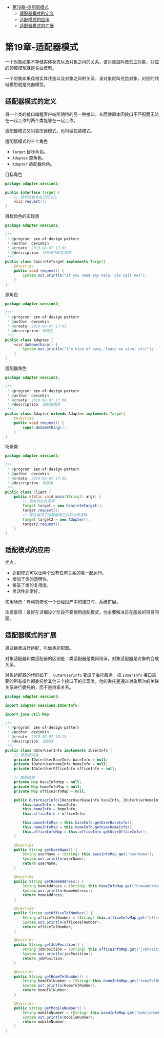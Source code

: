- [第19章-适配器模式](#sec-1)
  - [适配器模式的定义](#sec-1-1)
  - [适配模式的应用](#sec-1-2)
  - [适配器模式的扩展](#sec-1-3)

# 第19章-适配器模式<a id="sec-1"></a>

一个对象如果不存储实体状态以及对象之间的关系，该对象就叫做贫血对象，对应的领域模型就是贫血模型。

一个对象如果存储实体状态以及对象之间的关系，该对象就叫充血对象，对应的领域模型就是充血模型。

## 适配器模式的定义<a id="sec-1-1"></a>

将一个类的接口编程客户端所期待的另一种接口，从而使原本因接口不匹配而无法在一起工作的两个类能够在一起工作。

适配器模式又叫变压器模式，也叫做包装模式。

适配器模式的三个角色

-   `Target` 目标角色。
-   `Adaptee` 源角色。
-   `Adapter` 适配器角色。

目标角色

```java
package adapter.session2;

public interface Target {
    // 目标角色有自己的方法
    void request();
}

```

目标角色的实现类

```java
package adapter.session2;

/**
 * @program: zen-of-design-pattern
 * @author: devinkin
 * @create: 2019-08-07 17:02
 * @description: 目标角色的实现类
 **/
public class ConcreteTarget implements Target{
    @Override
    public void request() {
        System.out.println("if you need any help, pls call me!");
    }
}
```

源角色

```java
package adapter.session2;

/**
 * @program: zen-of-design-pattern
 * @author: devinkin
 * @create: 2019-08-07 17:03
 * @description: 源角色
 **/
public class Adaptee {
    void doSomething() {
        System.out.println("I'm kind of busy, leave me alon, pls!");
    }
}
```

适配器角色

```java
package adapter.session2;

/**
 * @program: zen-of-design-pattern
 * @author: devinkin
 * @create: 2019-08-07 17:06
 * @description: 适配器角色
 **/
public class Adapter extends Adaptee implements Target{
    @Override
    public void request() {
        super.doSomething();
    }
}
```

场景类

```java
package adapter.session2;

/**
 * @program: zen-of-design-pattern
 * @author: devinkin
 * @create: 2019-08-07 17:05
 * @description: 场景类
 **/
public class Client {
    public static void main(String[] args) {
        // 原有的业务逻辑
        Target target = new ConcreteTarget();
        target.request();
        // 现在增加了适配器角色后的业务逻辑
        Target target2 = new Adapter();
        target2.request();
    }
}
```

## 适配模式的应用<a id="sec-1-2"></a>

优点：

-   适配模式可以让两个没有任何关系的类一起运行。
-   增加了类的透明性。
-   提高了类的复用度。
-   灵活性非常好。

使用场景：有动机修改一个已经投产中的接口时，系统扩展。

注意事项：最好在详细设计阶段不要使用适配模式，他主要解决正在服役的项目问题。

## 适配器模式的扩展<a id="sec-1-3"></a>

通过继承进行适配，叫做类适配器。

对象适配器和类适配器的区别是：类适配器是类间继承，对象适配器是对象的合成关系。

对象适配器的代码如下： `OuterUserInfo` 变成了委托服务，把 `IUserInfo` 接口需要的所有操作都委托给其他三个接口下的实现类，他的委托是通过对象层次的关联关系进行委托的，而不是继承关系。

```java
package adapter.session3;

import adapter.session1.IUserInfo;

import java.util.Map;

/**
 * @program: zen-of-design-pattern
 * @author: devinkin
 * @create: 2019-08-07 18:13
 * @description: 适配器
 **/
public class OuterUserInfo implements IUserInfo {
    // 源目标对象
    private IOuterUserBaseInfo baseInfo = null;
    private IOuterUserHomeInfo homeInfo = null;
    private IOuterUserOfficeInfo officeInfo = null;

    // 数据处理
    private Map baseInfoMap = null;
    private Map homeInfoMap = null;
    private Map officeInfoMap = null;

    public OuterUserInfo(IOuterUserBaseInfo baseInfo, IOuterUserHomeInfo homeInfo, IOuterUserOfficeInfo officeInfo) {
        this.baseInfo = baseInfo;
        this.homeInfo = homeInfo;
        this.officeInfo = officeInfo;

        this.baseInfoMap = this.baseInfo.getUserBaseInfo();
        this.homeInfoMap = this.homeInfo.getUserHomeInfo();
        this.officeInfoMap = this.officeInfo.getUserOfficeInfo();
    }

    @Override
    public String getUserName() {
        String userName = (String) this.baseInfoMap.get("userName");
        System.out.println(userName);
        return userName;
    }

    @Override
    public String getHomeAddress() {
        String homeAddress = (String) this.homeInfoMap.get("homeAddress");
        System.out.println(homeAddress);
        return homeAddress;
    }

    @Override
    public String getOfficeTelNumber() {
        String officeTelNumber = (String) this.officeInfoMap.get("officeTelNumber");
        System.out.println(officeTelNumber);
        return officeTelNumber;
    }

    @Override
    public String getJobPosition() {
        String jobPosition = (String) this.officeInfoMap.get("jobPosition");
        System.out.println(jobPosition);
        return jobPosition;
    }

    @Override
    public String getHomeTelNumber() {
        String homeTelNumber = (String) this.homeInfoMap.get("homeTelNumber");
        System.out.println(homeTelNumber);
        return homeTelNumber;
    }

    @Override
    public String getMobileNumber() {
        String mobileNumber = (String) this.baseInfoMap.get("mobileNumber");
        System.out.println(mobileNumber);
        return mobileNumber;
    }
}
```
